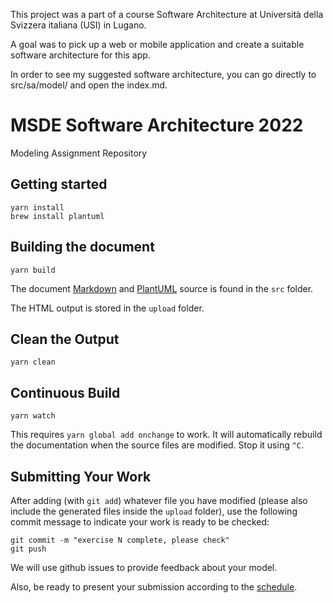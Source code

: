 This project was a part of a course Software Architecture at Università della Svizzera italiana (USI) in Lugano.

A goal was to pick up a web or mobile application and create a suitable software architecture for this app.

In order to see my suggested software architecture, you can go directly to src/sa/model/ and open the index.md. 


# MSDE Software Architecture 2022

Modeling Assignment Repository

## Getting started

```
yarn install
brew install plantuml
```

## Building the document 

```
yarn build
```

The document [Markdown](https://www.markdownguide.org/cheat-sheetplan) and [PlantUML](https://plantuml.com/) source is found in the `src` folder.

The HTML output is stored in the `upload` folder.

## Clean the Output
```
yarn clean
```

## Continuous Build
```
yarn watch
```

This requires `yarn global add onchange` to work. It will automatically rebuild the documentation when the source files are modified. Stop it using `^C`.


## Submitting Your Work

After adding (with `git add`) whatever file you have modified (please also include the generated files inside the `upload` folder), use the following commit message to indicate your work is ready to be checked:

```
git commit -m "exercise N complete, please check"
git push
```

We will use github issues to provide feedback about your model. 

Also, be ready to present your submission according to the [schedule](https://www.icorsi.ch/mod/url/view.php?id=769516).

